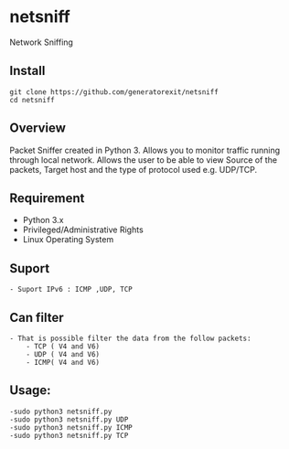 # netsniff
Network Sniffing

## Install

```
git clone https://github.com/generatorexit/netsniff
cd netsniff
```

## Overview

Packet Sniffer created in Python 3. Allows you to monitor traffic running through local network. Allows the user to be able to view Source of the packets, Target host and the type of protocol used e.g. UDP/TCP.

## Requirement
  - Python 3.x
  - Privileged/Administrative Rights
  - Linux Operating System

## Suport
	- Suport IPv6 : ICMP ,UDP, TCP

## Can filter
	- That is possible filter the data from the follow packets:
		- TCP ( V4 and V6)
		- UDP ( V4 and V6)
		- ICMP( V4 and V6)

## Usage:

	-sudo python3 netsniff.py
	-sudo python3 netsniff.py UDP
	-sudo python3 netsniff.py ICMP
	-sudo python3 netsniff.py TCP
